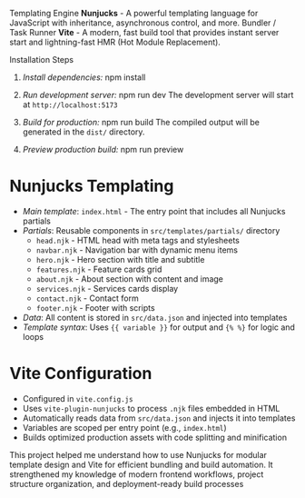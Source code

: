  Templating Engine
**Nunjucks** - A powerful templating language for JavaScript with inheritance, asynchronous control, and more.
 Bundler / Task Runner
**Vite** - A modern, fast build tool that provides instant server start and lightning-fast HMR (Hot Module Replacement).

 Installation Steps
1. *Install dependencies:*
   npm install

2. *Run development server:*
   npm run dev
   The development server will start at `http://localhost:5173`

3. *Build for production:*
   npm run build
   The compiled output will be generated in the `dist/` directory.

4. *Preview production build:*
   npm run preview

# Nunjucks Templating
- *Main template*: `index.html` - The entry point that includes all Nunjucks partials
- *Partials*: Reusable components in `src/templates/partials/` directory
  - `head.njk` - HTML head with meta tags and stylesheets
  - `navbar.njk` - Navigation bar with dynamic menu items
  - `hero.njk` - Hero section with title and subtitle
  - `features.njk` - Feature cards grid
  - `about.njk` - About section with content and image
  - `services.njk` - Services cards display
  - `contact.njk` - Contact form
  - `footer.njk` - Footer with scripts
- *Data*: All content is stored in `src/data.json` and injected into templates
- *Template syntax*: Uses `{{ variable }}` for output and `{% %}` for logic and loops

# Vite Configuration
- Configured in `vite.config.js`
- Uses `vite-plugin-nunjucks` to process `.njk` files embedded in HTML
- Automatically reads data from `src/data.json` and injects it into templates
- Variables are scoped per entry point (e.g., `index.html`)
- Builds optimized production assets with code splitting and minification


This project helped me understand how to use Nunjucks for modular template design and Vite for efficient bundling and build automation. It strengthened my knowledge of modern frontend workflows, project structure organization, and deployment-ready build processes
